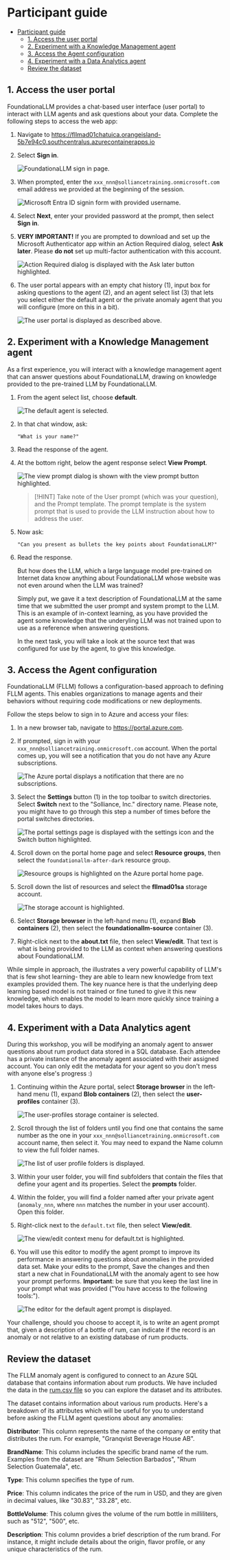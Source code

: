 # Participant guide

- [Participant guide](#participant-guide)
  - [1. Access the user portal](#1-access-the-user-portal)
  - [2. Experiment with a Knowledge Management agent](#2-experiment-with-a-knowledge-management-agent)
  - [3. Access the Agent configuration](#3-access-the-agent-configuration)
  - [4. Experiment with a Data Analytics agent](#4-experiment-with-a-data-analytics-agent)
  - [Review the dataset](#review-the-dataset)

## 1. Access the user portal

FoundationaLLM provides a chat-based user interface (user portal) to interact with LLM agents and ask questions about your data. Complete the following steps to access the web app:

1. Navigate to <https://fllmad01chatuica.orangeisland-5b7e94c0.southcentralus.azurecontainerapps.io>
2. Select **Sign in**.

    ![FoundationaLLM sign in page.](media/sign-in-page.png)

3. When prompted, enter the `xxx_nnn@solliancetraining.onmicrosoft.com` email address we provided at the beginning of the session.

    ![Microsoft Entra ID signin form with provided username.](media/entra-id-username.png)

4. Select **Next**, enter your provided password at the prompt, then select **Sign in**.

5. **VERY IMPORTANT!** If you are prompted to download and set up the Microsoft Authenticator app within an Action Required dialog, select **Ask later**. Please **do not** set up multi-factor authentication with this account.

    ![Action Required dialog is displayed with the Ask later button highlighted.](media/ask-later.png)

6. The user portal appears with an empty chat history (1), input box for asking questions to the agent (2), and an agent select list (3) that lets you select either the default agent or the private anomaly agent that you will configure (more on this in a bit).

    ![The user portal is displayed as described above.](media/user-portal.png)

## 2. Experiment with a Knowledge Management agent

As a first experience, you will interact with a knowledge management agent that can answer questions about FoundationaLLM, drawing on knowledge provided to the pre-trained LLM by FoundationaLLM.

1. From the agent select list, choose **default**.

    ![The default agent is selected.](media/select-default-agent.png)

2. In that chat window, ask:

    `"What is your name?"`

3. Read the response of the agent.

4. At the bottom right, below the agent response select **View Prompt**.

    ![The view prompt dialog is shown with the view prompt button highlighted.](media/name-view-prompt.png)

    > [!HINT]
    > Take note of the User prompt (which was your question), and the Prompt template. The prompt template is the system prompt that is used to provide the LLM instruction about how to address the user.

5. Now ask:

    `"Can you present as bullets the key points about FoundationaLLM?"`

6. Read the response.

    But how does the LLM, which a large language model pre-trained on Internet data know anything about FoundationaLLM whose website was not even around when the LLM was trained?

    Simply put, we gave it a text description of FoundationaLLM at the same time that we submitted the user prompt and system prompt to the LLM. This is an example of in-context learning, as you have provided the agent some knowledge that the underyling LLM was not trained upon to use as a reference when answering questions.

    In the next task, you will take a look at the source text that was configured for use by the agent, to give this knowledge.

## 3. Access the Agent configuration

FoundationaLLM (FLLM) follows a configuration-based approach to defining FLLM agents. This enables organizations to manage agents and their behaviors without requiring code modifications or new deployments. 

Follow the steps below to sign in to Azure and access your files:

1. In a new browser tab, navigate to <https://portal.azure.com>.

2. If prompted, sign in with your `xxx_nnn@solliancetraining.onmicrosoft.com` account. When the portal comes up, you will see a notification that you do not have any Azure subscriptions.

    ![The Azure portal displays a notification that there are no subscriptions.](media/no-subscriptions.png)

3. Select the **Settings** button (1) in the top toolbar to switch directories. Select **Switch** next to the "Solliance, Inc." directory name. Please note, you might have to go through this step a number of times before the portal switches directories.

    ![The portal settings page is displayed with the settings icon and the Switch button highlighted.](media/azure-switch-directories.png)

4. Scroll down on the portal home page and select **Resource groups**, then select the `foundationallm-after-dark` resource group.

    ![Resource groups is highlighted on the Azure portal home page.](media/select-resource-groups.png)

5. Scroll down the list of resources and select the **fllmad01sa** storage account.

    ![The storage account is highlighted.](media/resource-group-storage-account.png)

6. Select **Storage browser** in the left-hand menu (1), expand **Blob containers** (2), then select the **foundationallm-source** container (3).

7. Right-click next to the **about.txt** file, then select **View/edit**. That text is what is being provided to the LLM as context when answering questions about FoundationaLLM.

While simple in approach, the illustrates a very powerful capability of LLM's that is few shot learning- they are able to learn new knowledge from text examples provided them. The key nuance here is that the underlying deep learning based model is not trained or fine tuned to give it this new knowledge, which enables the model to learn more quickly since training a model takes hours to days.

## 4. Experiment with a Data Analytics agent

During this workshop, you will be modifying an anomaly agent to answer questions about rum product data stored in a SQL database. Each attendee has a private instance of the anomaly agent associated with their assigned account. You can only edit the metadata for your agent so you don't mess with anyone else's progress :)

1. Continuing within the Azure portal, select **Storage browser** in the left-hand menu (1), expand **Blob containers** (2), then select the **user-profiles** container (3).

    ![The user-profiles storage container is selected.](media/storage-account-user-profiles.png)

2. Scroll through the list of folders until you find one that contains the same number as the one in your `xxx_nnn@solliancetraining.onmicrosoft.com` account name, then select it. You may need to expand the Name column to view the full folder names.

    ![The list of user profile folders is displayed.](media/user-profile-folders.png)

3. Within your user folder, you will find subfolders that contain the files that define your agent and its properties. Select the **prompts** folder.

4. Within the folder, you will find a folder named after your private agent (`anomaly_nnn`, where `nnn` matches the number in your user account). Open this folder.

5. Right-click next to the `default.txt` file, then select **View/edit**.

    ![The view/edit context menu for default.txt is highlighted.](media/edit-default-prompt.png)

6. You will use this editor to modify the agent prompt to improve its performance in answering questions about anomalies in the provided data set. Make your edits to the prompt, Save the changes and then start a new chat in FoundationaLLM with the anomaly agent to see how your prompt performs. 
**Important**: be sure that you keep the last line in your prompt what was provided ("You have access to the following tools:").

    ![The editor for the default agent prompt is displayed.](media/default-prompt-editor.png)

Your challenge, should you choose to accept it, is to write an agent prompt that, given a description of a bottle of rum, can indicate if the record is an anomaly or not relative to an existing database of rum products.

## Review the dataset

The FLLM anomaly agent is configured to connect to an Azure SQL database that contains information about rum products. We have included the data in the [rum.csv file](rum.csv) so you can explore the dataset and its attributes.

The dataset contains information about various rum products. Here's a breakdown of its attributes which will be useful for you to understand before asking the FLLM agent questions about any anomalies:

**Distributor**: This column represents the name of the company or entity that distributes the rum. For example, "Granqvist Beverage House AB".

**BrandName**: This column includes the specific brand name of the rum. Examples from the dataset are "Rhum Selection Barbados", "Rhum Selection Guatemala", etc.

**Type**: This column specifies the type of rum.

**Price**: This column indicates the price of the rum in USD, and they are given in decimal values, like "30.83", "33.28", etc.

**BottleVolume**: This column gives the volume of the rum bottle in milliliters, such as "512", "500", etc.

**Description**: This column provides a brief description of the rum brand. For instance, it might include details about the origin, flavor profile, or any unique characteristics of the rum.
